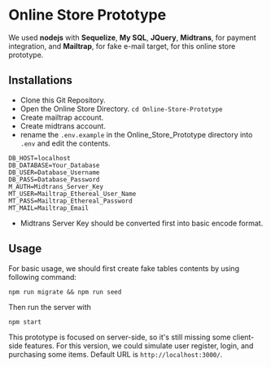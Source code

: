 # Online Store Prototype

We used **nodejs** with **Sequelize**, **My SQL**, **JQuery**, **Midtrans**, for payment integration, and **Mailtrap**, for fake e-mail target, for this online store prototype.

## Installations

- Clone this Git Repository.
- Open the Online Store Directory. ```cd Online-Store-Prototype```
- Create  mailtrap account.
- Create midtrans account.
- rename the ```.env.example``` in the Online_Store_Prototype directory into ```.env``` and edit the contents.
```
DB_HOST=localhost
DB_DATABASE=Your_Database
DB_USER=Database_Username
DB_PASS=Database_Password
M_AUTH=Midtrans_Server_Key
MT_USER=Mailtrap_Ethereal_User_Name
MT_PASS=Mailtrap_Ethereal_Password
MT_MAIL=Mailtrap_Email
```
- Midtrans Server Key should be converted first into basic encode format.


## Usage

For basic usage, we should first create fake tables contents by using following command:
```
npm run migrate && npm run seed
```
Then run the server with 
```
npm start
```

This prototype is focused on server-side, so it's still missing some client-side features. For this version, we could simulate user register, login, and purchasing some items.
Default URL is ```http://localhost:3000/```.
